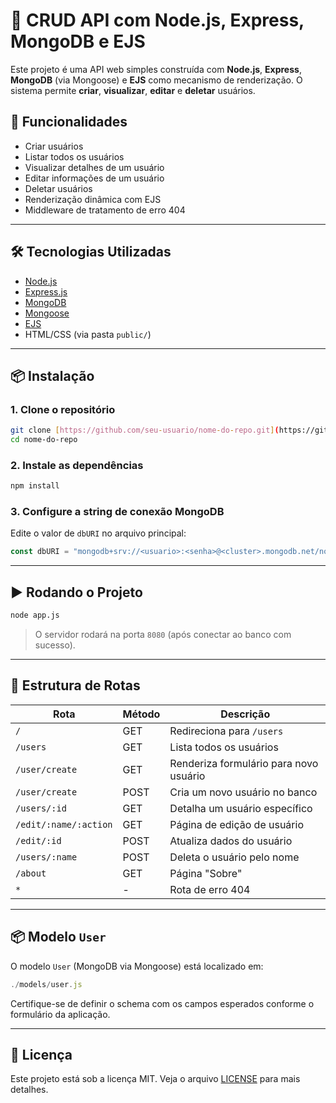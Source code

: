 
# 🧩 CRUD API com Node.js, Express, MongoDB e EJS

Este projeto é uma API web simples construída com **Node.js**, **Express**, **MongoDB** (via Mongoose) e **EJS** como mecanismo de renderização. O sistema permite **criar**, **visualizar**, **editar** e **deletar** usuários.

## 🚀 Funcionalidades

- Criar usuários
- Listar todos os usuários
- Visualizar detalhes de um usuário
- Editar informações de um usuário
- Deletar usuários
- Renderização dinâmica com EJS
- Middleware de tratamento de erro 404

---

## 🛠️ Tecnologias Utilizadas

- [Node.js](https://nodejs.org/)
- [Express.js](https://expressjs.com/)
- [MongoDB](https://www.mongodb.com/)
- [Mongoose](https://mongoosejs.com/)
- [EJS](https://ejs.co/)
- HTML/CSS (via pasta `public/`)

---

## 📦 Instalação

### 1. Clone o repositório

```bash
git clone [https://github.com/seu-usuario/nome-do-repo.git](https://github.com/DevLuanFagioni/API-crud.git)
cd nome-do-repo
```

### 2. Instale as dependências

```bash
npm install
```

### 3. Configure a string de conexão MongoDB

Edite o valor de `dbURI` no arquivo principal:

```js
const dbURI = "mongodb+srv://<usuario>:<senha>@<cluster>.mongodb.net/nome-db";
```

---

## ▶️ Rodando o Projeto

```bash
node app.js
```

> O servidor rodará na porta `8080` (após conectar ao banco com sucesso).

---

## 📁 Estrutura de Rotas

| Rota                | Método | Descrição                                        |
|---------------------|--------|--------------------------------------------------|
| `/`                 | GET    | Redireciona para `/users`                        |
| `/users`            | GET    | Lista todos os usuários                          |
| `/user/create`      | GET    | Renderiza formulário para novo usuário           |
| `/user/create`      | POST   | Cria um novo usuário no banco                    |
| `/users/:id`        | GET    | Detalha um usuário específico                    |
| `/edit/:name/:action` | GET | Página de edição de usuário                      |
| `/edit/:id`         | POST   | Atualiza dados do usuário                        |
| `/users/:name`      | POST   | Deleta o usuário pelo nome                       |
| `/about`            | GET    | Página "Sobre"                                   |
| `*`                 | -      | Rota de erro 404                                 |

---

## 📦 Modelo `User`

O modelo `User` (MongoDB via Mongoose) está localizado em:

```js
./models/user.js
```

Certifique-se de definir o schema com os campos esperados conforme o formulário da aplicação.

---

## 📃 Licença

Este projeto está sob a licença MIT. Veja o arquivo [LICENSE](LICENSE) para mais detalhes.
